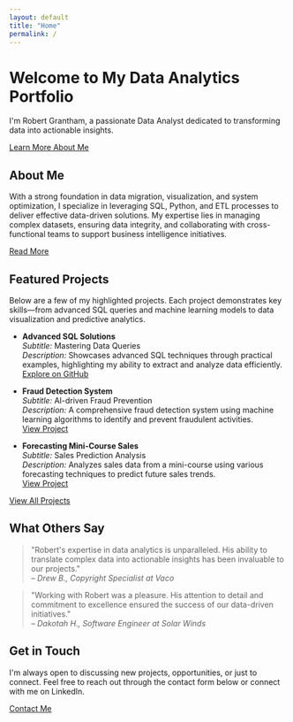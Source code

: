 ```yaml
---
layout: default
title: "Home"
permalink: /
---
```


# Welcome to My Data Analytics Portfolio

I'm Robert Grantham, a passionate Data Analyst dedicated to transforming data into actionable insights.

[Learn More About Me](/about)

## About Me

With a strong foundation in data migration, visualization, and system optimization, I specialize in leveraging SQL, Python, and ETL processes to deliver effective data-driven solutions. My expertise lies in managing complex datasets, ensuring data integrity, and collaborating with cross-functional teams to support business intelligence initiatives.

[Read More](/about/)

## Featured Projects

Below are a few of my highlighted projects. Each project demonstrates key skills—from advanced SQL queries and machine learning models to data visualization and predictive analytics.

- **Advanced SQL Solutions**  
  *Subtitle:* Mastering Data Queries  
  *Description:* Showcases advanced SQL techniques through practical examples, highlighting my ability to extract and analyze data efficiently.  
  [Explore on GitHub](https://github.com/rgrantham82/SQL_Examples)

- **Fraud Detection System**  
  *Subtitle:* AI-driven Fraud Prevention  
  *Description:* A comprehensive fraud detection system using machine learning algorithms to identify and prevent fraudulent activities.  
  [View Project](https://github.com/rgrantham82/fraud-detection)

- **Forecasting Mini-Course Sales**  
  *Subtitle:* Sales Prediction Analysis  
  *Description:* Analyzes sales data from a mini-course using various forecasting techniques to predict future sales trends.  
  [View Project](https://www.kaggle.com/robertgrantham/forecasting-mini-course-sales)

[View All Projects](/projects/)

## What Others Say

> "Robert's expertise in data analytics is unparalleled. His ability to translate complex data into actionable insights has been invaluable to our projects."  
> *– Drew B., Copyright Specialist at Vaco*

> "Working with Robert was a pleasure. His attention to detail and commitment to excellence ensured the success of our data-driven initiatives."  
> *– Dakotah H., Software Engineer at Solar Winds*

## Get in Touch

I'm always open to discussing new projects, opportunities, or just to connect. Feel free to reach out through the contact form below or connect with me on LinkedIn.

[Contact Me](/contact/)
